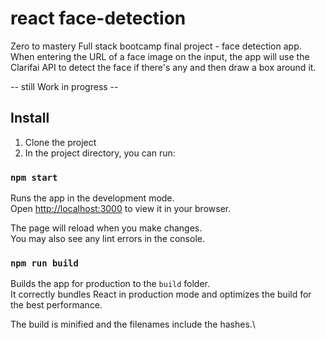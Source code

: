 # react face-detection
Zero to mastery Full stack bootcamp final project - face detection app.
When entering the URL of a face image on the input, the app will use the Clarifai API to detect the face if there's any and then draw a box around it. 

-- still Work in progress --

## Install

1. Clone the project
2. In the project directory, you can run:

### `npm start`

Runs the app in the development mode.\
Open [http://localhost:3000](http://localhost:3000) to view it in your browser.

The page will reload when you make changes.\
You may also see any lint errors in the console.

### `npm run build`

Builds the app for production to the `build` folder.\
It correctly bundles React in production mode and optimizes the build for the best performance.

The build is minified and the filenames include the hashes.\
